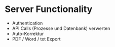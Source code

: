 # Server Functionality

- Authentication
- API Calls (Prozesse und Datenbank) verwerten
- Auto-Korrektur
- PDF / Word / txt Export
